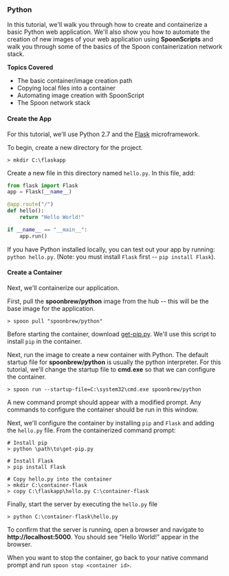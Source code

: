 ### Python

In this tutorial, we'll walk you through how to create and containerize a basic Python web application. We'll also show you how to automate the creation of new images of your web application using **SpoonScripts** and walk you through some of the basics of the Spoon containerization network stack. 

**Topics Covered**

- The basic container/image creation path
- Copying local files into a container
- Automating image creation with SpoonScript
- The Spoon network stack

#### Create the App

For this tutorial, we'll use Python 2.7 and the [Flask](http://flask.pocoo.org/) microframework. 

To begin, create a new directory for the project.  

```
> mkdir C:\flaskapp
```

Create a new file in this directory named `hello.py`. In this file, add: 

```python
from flask import Flask
app = Flask(__name__)

@app.route("/")
def hello():
	return "Hello World!"

if __name__ == "__main__":
	app.run()
```

If you have Python installed locally, you can test out your app by running: `python hello.py`. (Note: you must install `Flask` first -- `pip install Flask`).

#### Create a Container

Next, we'll containerize our application. 

First, pull the **spoonbrew/python** image from the hub -- this will be the base image for the application. 

```
> spoon pull "spoonbrew/python"
```

Before starting the container, download [get-pip.py](https://bootstrap.pypa.io/get-pip.py). We'll use this script to install `pip` in the container. 

Next, run the image to create a new container with Python. The default startup file for **spoonbrew/python** is usually the python interpreter. For this tutorial, we'll change the startup file to **cmd.exe** so that we can configure the container.  

```
> spoon run --startup-file=C:\system32\cmd.exe spoonbrew/python
```

A new command prompt should appear with a modified prompt. Any commands to configure the container should be run in this window. 

Next, we'll configure the container by installing `pip` and `Flask` and adding the `hello.py` file. From the containerized command prompt: 

```
# Install pip
> python \path\to\get-pip.py

# Install Flask
> pip install Flask

# Copy hello.py into the container
> mkdir C:\container-flask
> copy C:\flaskapp\hello.py C:\container-flask
```

Finally, start the server by executing the `hello.py` file

```
> python C:\container-flask\hello.py
```

To confirm that the server is running, open a browser and navigate to **http://localhost:5000**. You should see "Hello World!" appear in the browser. 

When you want to stop the container, go back to your native command prompt and run `spoon stop <container id>`. 